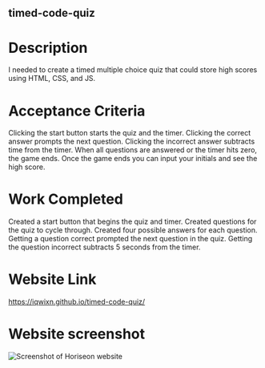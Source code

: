 ## timed-code-quiz


# Description

I needed to create a timed multiple choice quiz that could store high scores using HTML, CSS, and JS.

# Acceptance Criteria

Clicking the start button starts the quiz and the timer.
Clicking the correct answer prompts the next question.
Clicking the incorrect answer subtracts time from the timer.
When all questions are answered or the timer hits zero, the game ends.
Once the game ends you can input your initials and see the high score.


# Work Completed

Created a start button that begins the quiz and timer.
Created questions for the quiz to cycle through.
Created four possible answers for each question.
Getting a question correct prompted the next question in the quiz.
Getting the question incorrect subtracts 5 seconds from the timer.

# Website Link

https://iqwixn.github.io/timed-code-quiz/

# Website screenshot

![Screenshot of Horiseon website](assets/images/timed-code-quiz.jpg)


